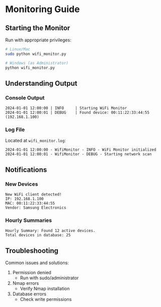 # Monitoring Guide

## Starting the Monitor

Run with appropriate privileges:

```bash
# Linux/Mac
sudo python wifi_monitor.py

# Windows (as Administrator)
python wifi_monitor.py
```

## Understanding Output

### Console Output
```
2024-01-01 12:00:00 | INFO     | Starting WiFi Monitor
2024-01-01 12:00:01 | DEBUG    | Found device: 00:11:22:33:44:55 (192.168.1.100)
```

### Log File
Located at `wifi_monitor.log`:
```
2024-01-01 12:00:00 - WifiMonitor - INFO - WiFi Monitor initialized
2024-01-01 12:00:01 - WifiMonitor - DEBUG - Starting network scan
```

## Notifications

### New Devices
```
New WiFi client detected!
IP: 192.168.1.100
MAC: 00:11:22:33:44:55
Vendor: Samsung Electronics
```

### Hourly Summaries
```
Hourly Summary: Found 12 active devices. 
Total devices in database: 25
```

## Troubleshooting

Common issues and solutions:
1. Permission denied
   - Run with sudo/administrator
2. Nmap errors
   - Verify Nmap installation
3. Database errors
   - Check write permissions